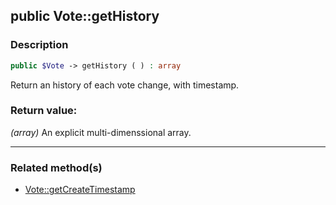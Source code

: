 ## public Vote::getHistory

### Description    

```php
public $Vote -> getHistory ( ) : array
```

Return an history of each vote change, with timestamp.
    

### Return value:   

*(array)* An explicit multi-dimenssional array.


---------------------------------------

### Related method(s)      

* [Vote::getCreateTimestamp](../Vote%20Class/public%20Vote--getCreateTimestamp.md)    

